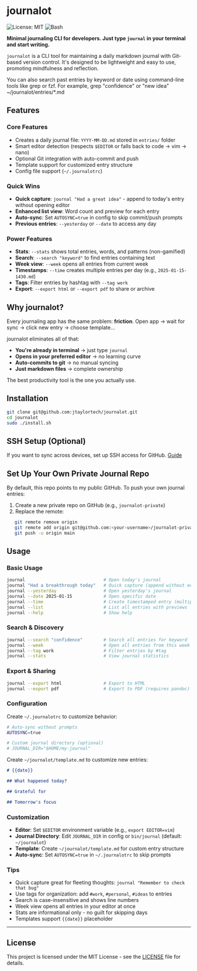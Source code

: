 
# journalot

![License: MIT](https://img.shields.io/badge/License-MIT-yellow.svg)
![Bash](https://img.shields.io/badge/bash-4.0+-green.svg)

**Minimal journaling CLI for developers. Just type `journal` in your terminal and start writing.**

`journalot` is a CLI tool for maintaining a daily markdown journal with Git-based version control. It's designed to be lightweight and easy to use, promoting mindfulness and reflection. 

You can also search past entries by keyword or date using command-line tools like grep or fzf. For example, grep "confidence" or "new idea" ~/journalot/entries/*.md

## Features

### Core Features
-   Creates a daily journal file: `YYYY-MM-DD.md` stored in `entries/` folder
-   Smart editor detection (respects `$EDITOR` or falls back to code → vim → nano)
-   Optional Git integration with auto-commit and push
-   Template support for customized entry structure
-   Config file support (`~/.journalotrc`)

### Quick Wins
-   **Quick capture**: `journal "Had a great idea"` - append to today's entry without opening editor
-   **Enhanced list view**: Word count and preview for each entry
-   **Auto-sync**: Set `AUTOSYNC=true` in config to skip commit/push prompts
-   **Previous entries**: `--yesterday` or `--date` to access any day

### Power Features
-   **Stats**: `--stats` shows total entries, words, and patterns (non-gamified)
-   **Search**: `--search "keyword"` to find entries containing text
-   **Week view**: `--week` opens all entries from current week
-   **Timestamps**: `--time` creates multiple entries per day (e.g., `2025-01-15-1430.md`)
-   **Tags**: Filter entries by hashtag with `--tag work`
-   **Export**: `--export html` or `--export pdf` to share or archive

## Why journalot?

Every journaling app has the same problem: **friction**. Open app → wait for sync → click new entry → choose template...

journalot eliminates all of that:
- **You're already in terminal** → just type `journal`
- **Opens in your preferred editor** → no learning curve
- **Auto-commits to git** → no manual syncing
- **Just markdown files** → complete ownership

The best productivity tool is the one you actually use.

## Installation

```bash
git clone git@github.com:jtaylortech/journalot.git
cd journalot
sudo ./install.sh
```

## SSH Setup (Optional)
If you want to sync across devices, set up SSH access for GitHub. [Guide](https://docs.github.com/en/authentication/connecting-to-github-with-ssh)

## Set Up Your Own Private Journal Repo
By default, this repo points to my public GitHub. To push your own journal entries:
1. Create a new private repo on GitHub (e.g., `journalot-private`)
2. Replace the remote:
```bash
   git remote remove origin
   git remote add origin git@github.com:<your-username>/journalot-private.git
   git push -u origin main
 ```

## Usage

### Basic Usage
```bash
journal                              # Open today's journal
journal "Had a breakthrough today"   # Quick capture (append without editor)
journal --yesterday                  # Open yesterday's journal
journal --date 2025-01-15            # Open specific date
journal --time                       # Create timestamped entry (multiple per day)
journal --list                       # List all entries with previews
journal --help                       # Show help
```

### Search & Discovery
```bash
journal --search "confidence"        # Search all entries for keyword
journal --week                       # Open all entries from this week
journal --tag work                   # Filter entries by #tag
journal --stats                      # View journal statistics
```

### Export & Sharing
```bash
journal --export html                # Export to HTML
journal --export pdf                 # Export to PDF (requires pandoc)
```

### Configuration

Create `~/.journalotrc` to customize behavior:
```bash
# Auto-sync without prompts
AUTOSYNC=true

# Custom journal directory (optional)
# JOURNAL_DIR="$HOME/my-journal"
```

Create `~/journalot/template.md` to customize new entries:
```markdown
# {{date}}

## What happened today?

## Grateful for

## Tomorrow's focus
```

### Customization
- **Editor**: Set `$EDITOR` environment variable (e.g., `export EDITOR=vim`)
- **Journal Directory**: Edit `JOURNAL_DIR` in config or `bin/journal` (default: `~/journalot`)
- **Template**: Create `~/journalot/template.md` for custom entry structure
- **Auto-sync**: Set `AUTOSYNC=true` in `~/.journalotrc` to skip prompts

### Tips
- Quick capture great for fleeting thoughts: `journal "Remember to check that bug"`
- Use tags for organization: add `#work`, `#personal`, `#ideas` to entries
- Search is case-insensitive and shows line numbers
- Week view opens all entries in your editor at once
- Stats are informational only - no guilt for skipping days
- Templates support `{{date}}` placeholder

---

## License
This project is licensed under the MIT License - see the [LICENSE](LICENSE) file for details.